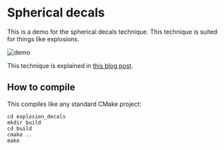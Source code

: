 # Spherical decals

This is a demo for the spherical decals technique. This technique is suited for things like explosions.

![demo](https://tuket.github.io/img/explosion_decals/demo.jpg)

This technique is explained in [this blog post](https://tuket.github.io/posts/2022-08-05-explosion-decals/).

## How to compile

This compiles like any standard CMake project:

```
cd explosion_decals
mkdir build
cd build
cmake ..
make
```

